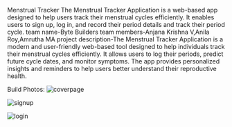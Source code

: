 Menstrual Tracker
The Menstrual Tracker Application is a web-based app designed to help users track their menstrual cycles efficiently. It enables users to sign up, log in, and record their period details and track their period cycle.
team name-Byte Builders
team members-Anjana Krishna V,Anila Roy,Amrutha MA
project description-The Menstrual Tracker Application is a modern and user-friendly web-based tool designed to help individuals track their menstrual cycles efficiently. It allows users to log their periods, predict future cycle dates, and monitor symptoms. The app provides personalized insights and reminders to help users better understand their reproductive health.


Build Photos:
![coverpage](https://github.com/user-attachments/assets/317cb791-620f-4ac8-81d5-5cdf319c8215)

![signup](https://github.com/user-attachments/assets/1bcafde1-eafb-4a9f-a7a3-ff7fd437a6e0)

![login](https://github.com/user-attachments/assets/01151e54-cabc-41c6-bf6e-0b277e8bdf09)









































